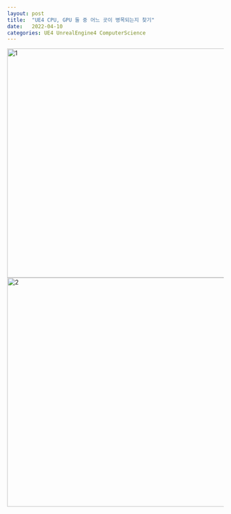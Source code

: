 ```yaml
---
layout: post
title:  "UE4 CPU, GPU 둘 중 어느 곳이 병목되는지 찾기"
date:   2022-04-10
categories: UE4 UnrealEngine4 ComputerScience
---
```


<img width="532" alt="1" src="https://user-images.githubusercontent.com/33873804/162600451-5242b8f0-068f-4228-bc47-2ad3bd8dae63.png">              
<img width="532" alt="2" src="https://user-images.githubusercontent.com/33873804/162600453-15267f17-ffca-4b22-9a80-d6ff913f0731.png">           

